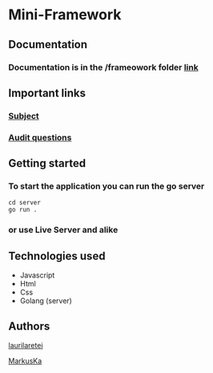 # Mini-Framework

## Documentation

### Documentation is in the /frameowork folder [link](https://01.kood.tech/git/laurilaretei/mini-framework/src/branch/master/framework/README.md)

## Important links

### [Subject](https://github.com/01-edu/public/tree/master/subjects/mini-framework)

### [Audit questions](https://github.com/01-edu/public/tree/master/subjects/mini-framework/audit)

## Getting started

### To start the application you can run the go server

```
cd server
go run .
```

### or use Live Server and alike

## Technologies used

- Javascript
- Html
- Css
- Golang (server)

## Authors

[laurilaretei](https://01.kood.tech/git/laurilaretei)

[MarkusKa](https://01.kood.tech/git/MarkusKa)
